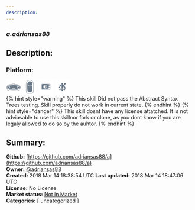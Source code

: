 ```yaml
---
description: 
---
```


### _a.adriansas88_  
## Description:  
  
  
  
### Platform:  
 ![Mark I](../.gitbook/assets/mark-1-icon.png)  ![Mark II](../.gitbook/assets/mark-2-icon.png)  ![Picroft](../.gitbook/assets/picroft-icon.png)  ![plasmoid](../.gitbook/assets/kde.png)   
{% hint style="warning" %}
This skill Did not pass the Abstract Syntax Trees testing. Skill properly do not work in current state.
{% endhint %}
{% hint style="danger" %}
This skill dosnt have any license attatched. It is not adviasable to use this skillnor fork or clone, as you dont know if you are legaly allowed to do so by the auhtor.
{% endhint %}
  
## Summary:  
**Github:** [https://github.com/adriansas88/a](https://github.com/adriansas88/a)  
**Owner:** [@adriansas88](https://github.com/adriansas88)  
**Created:** 2018 Mar 14 18:38:54 UTC  **Last updated:** 2018 Mar 14 18:47:06 UTC  
**License:** No License  
**Market status:** [Not in Market](https://market.mycroft.ai/skill/)  
**Categories:** [ uncategorized ]   
